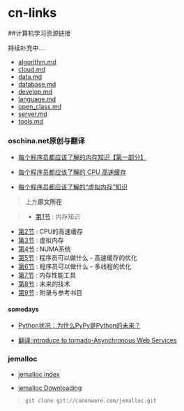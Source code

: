 cn-links
========

##计算机学习资源链接

持续补充中....

* [algorithm.md](algorithm.md)
* [cloud.md](cloud.md)
* [data.md](data.md)
* [database.md](database.md)
* [develop.md](develop.md)
* [language.md](language.md)
* [open_class.md](open_class.md)
* [server.md](server.md)
* [tools.md](tools.md)


### oschina.net原创与翻译

* [每个程序员都应该了解的内存知识【第一部分】](http://www.oschina.net/translate/what-every-programmer-should-know-about-memory-part1)

* [每个程序员都应该了解的 CPU 高速缓存](http://www.oschina.net/translate/what-every-programmer-should-know-about-cpu-cache-part2)

* [每个程序员都应该了解的“虚拟内存”知识](http://www.oschina.net/translate/what-every-programmer-should-know-about-virtual-memory-part3)

>上方**原文所在**

>- [第1节](http://lwn.net/Articles/250967/) : 内存知识
- [第2节](http://lwn.net/Articles/252125/) : CPU的高速缓存
- [第3节](http://lwn.net/Articles/253361/) : 虚拟内存
- [第4节](http://lwn.net/Articles/254445/) : NUMA系统
- [第5节](http://lwn.net/Articles/255364/) : 程序员可以做什么 - 高速缓存的优化
- [第6节](http://lwn.net/Articles/256433/) : 程序员可以做什么 - 多线程的优化
- [第7节](http://lwn.net/Articles/257209/) : 内存性能工具
- [第8节](http://lwn.net/Articles/258154/) : 未来的技术
- [第9节](http://lwn.net/Articles/258188/) : 附录与参考书目


#### somedays

* [Python状况：为什么PyPy是Python的未来？](http://www.oschina.net/translate/why_pypy_is_the_future_of_python)

* [翻译:introduce to tornado-Asynchronous Web Services](http://my.oschina.net/f1eming/blog/131382)



### jemalloc

* [jemalloc index](http://canonware.com/jemalloc/index.html)

* [jemalloc Downloading](http://canonware.com/jemalloc/download.html)
>``git clone git://canonware.com/jemalloc.git``


